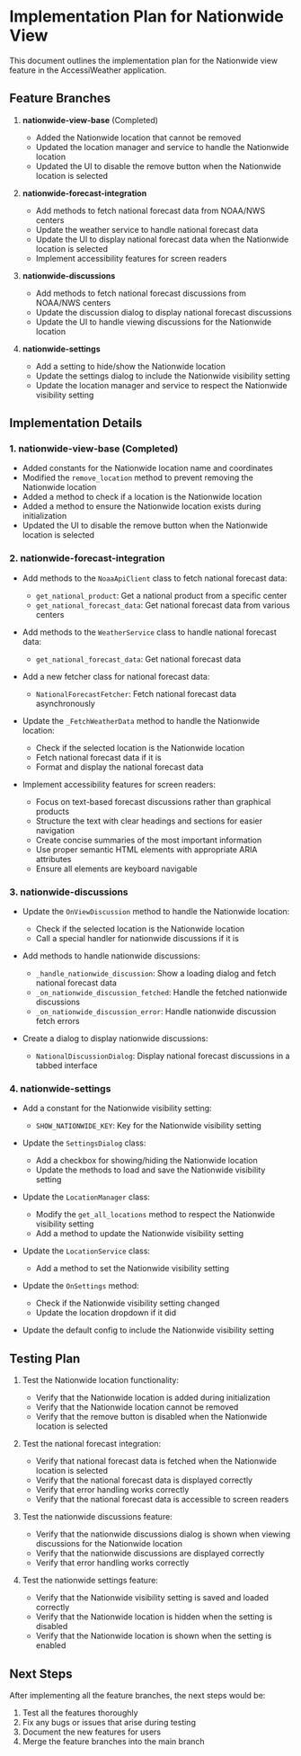# Implementation Plan for Nationwide View

This document outlines the implementation plan for the Nationwide view feature in the AccessiWeather application.

## Feature Branches

1. **nationwide-view-base** (Completed)
   - Added the Nationwide location that cannot be removed
   - Updated the location manager and service to handle the Nationwide location
   - Updated the UI to disable the remove button when the Nationwide location is selected

2. **nationwide-forecast-integration**
   - Add methods to fetch national forecast data from NOAA/NWS centers
   - Update the weather service to handle national forecast data
   - Update the UI to display national forecast data when the Nationwide location is selected
   - Implement accessibility features for screen readers

3. **nationwide-discussions**
   - Add methods to fetch national forecast discussions from NOAA/NWS centers
   - Update the discussion dialog to display national forecast discussions
   - Update the UI to handle viewing discussions for the Nationwide location

4. **nationwide-settings**
   - Add a setting to hide/show the Nationwide location
   - Update the settings dialog to include the Nationwide visibility setting
   - Update the location manager and service to respect the Nationwide visibility setting

## Implementation Details

### 1. nationwide-view-base (Completed)

- Added constants for the Nationwide location name and coordinates
- Modified the `remove_location` method to prevent removing the Nationwide location
- Added a method to check if a location is the Nationwide location
- Added a method to ensure the Nationwide location exists during initialization
- Updated the UI to disable the remove button when the Nationwide location is selected

### 2. nationwide-forecast-integration

- Add methods to the `NoaaApiClient` class to fetch national forecast data:
  - `get_national_product`: Get a national product from a specific center
  - `get_national_forecast_data`: Get national forecast data from various centers

- Add methods to the `WeatherService` class to handle national forecast data:
  - `get_national_forecast_data`: Get national forecast data

- Add a new fetcher class for national forecast data:
  - `NationalForecastFetcher`: Fetch national forecast data asynchronously

- Update the `_FetchWeatherData` method to handle the Nationwide location:
  - Check if the selected location is the Nationwide location
  - Fetch national forecast data if it is
  - Format and display the national forecast data

- Implement accessibility features for screen readers:
  - Focus on text-based forecast discussions rather than graphical products
  - Structure the text with clear headings and sections for easier navigation
  - Create concise summaries of the most important information
  - Use proper semantic HTML elements with appropriate ARIA attributes
  - Ensure all elements are keyboard navigable

### 3. nationwide-discussions

- Update the `OnViewDiscussion` method to handle the Nationwide location:
  - Check if the selected location is the Nationwide location
  - Call a special handler for nationwide discussions if it is

- Add methods to handle nationwide discussions:
  - `_handle_nationwide_discussion`: Show a loading dialog and fetch national forecast data
  - `_on_nationwide_discussion_fetched`: Handle the fetched nationwide discussions
  - `_on_nationwide_discussion_error`: Handle nationwide discussion fetch errors

- Create a dialog to display nationwide discussions:
  - `NationalDiscussionDialog`: Display national forecast discussions in a tabbed interface

### 4. nationwide-settings

- Add a constant for the Nationwide visibility setting:
  - `SHOW_NATIONWIDE_KEY`: Key for the Nationwide visibility setting

- Update the `SettingsDialog` class:
  - Add a checkbox for showing/hiding the Nationwide location
  - Update the methods to load and save the Nationwide visibility setting

- Update the `LocationManager` class:
  - Modify the `get_all_locations` method to respect the Nationwide visibility setting
  - Add a method to update the Nationwide visibility setting

- Update the `LocationService` class:
  - Add a method to set the Nationwide visibility setting

- Update the `OnSettings` method:
  - Check if the Nationwide visibility setting changed
  - Update the location dropdown if it did

- Update the default config to include the Nationwide visibility setting

## Testing Plan

1. Test the Nationwide location functionality:
   - Verify that the Nationwide location is added during initialization
   - Verify that the Nationwide location cannot be removed
   - Verify that the remove button is disabled when the Nationwide location is selected

2. Test the national forecast integration:
   - Verify that national forecast data is fetched when the Nationwide location is selected
   - Verify that the national forecast data is displayed correctly
   - Verify that error handling works correctly
   - Verify that the national forecast data is accessible to screen readers

3. Test the nationwide discussions feature:
   - Verify that the nationwide discussions dialog is shown when viewing discussions for the Nationwide location
   - Verify that the nationwide discussions are displayed correctly
   - Verify that error handling works correctly

4. Test the nationwide settings feature:
   - Verify that the Nationwide visibility setting is saved and loaded correctly
   - Verify that the Nationwide location is hidden when the setting is disabled
   - Verify that the Nationwide location is shown when the setting is enabled

## Next Steps

After implementing all the feature branches, the next steps would be:

1. Test all the features thoroughly
2. Fix any bugs or issues that arise during testing
3. Document the new features for users
4. Merge the feature branches into the main branch
